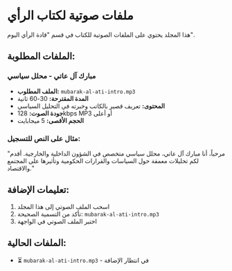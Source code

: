 # ملفات صوتية لكتاب الرأي

هذا المجلد يحتوي على الملفات الصوتية للكتاب في قسم "قادة الرأي اليوم".

## الملفات المطلوبة:

### مبارك آل عاتي - محلل سياسي
- **الملف المطلوب:** `mubarak-al-ati-intro.mp3`
- **المدة المقترحة:** 30-60 ثانية
- **المحتوى:** تعريف قصير بالكاتب وخبرته في التحليل السياسي
- **جودة الصوت:** 128kbps MP3 أو أعلى
- **الحجم الأقصى:** 5 ميجابايت

### مثال على النص للتسجيل:
"مرحباً، أنا مبارك آل عاتي، محلل سياسي متخصص في الشؤون الداخلية والخارجية. أقدم لكم تحليلات معمقة حول السياسات والقرارات الحكومية وتأثيرها على المجتمع والاقتصاد."

## تعليمات الإضافة:
1. اسحب الملف الصوتي إلى هذا المجلد
2. تأكد من التسمية الصحيحة: `mubarak-al-ati-intro.mp3`
3. اختبر الملف الصوتي في الواجهة

## الملفات الحالية:
- ⏳ `mubarak-al-ati-intro.mp3` - في انتظار الإضافة 